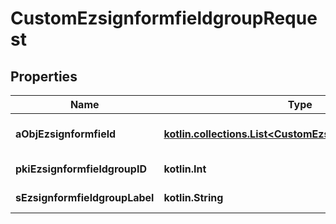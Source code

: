 
# CustomEzsignformfieldgroupRequest

## Properties
Name | Type | Description | Notes
------------ | ------------- | ------------- | -------------
**aObjEzsignformfield** | [**kotlin.collections.List&lt;CustomEzsignformfieldRequest&gt;**](CustomEzsignformfieldRequest.md) | An array containing all the values to fill the Ezsignform. | 
**pkiEzsignformfieldgroupID** | **kotlin.Int** | The unique ID of the Ezsignformfieldgroup |  [optional]
**sEzsignformfieldgroupLabel** | **kotlin.String** | The Label for the Ezsignformfieldgroup |  [optional]



